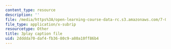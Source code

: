 ```yaml
---
content_type: resource
description: ''
file: /media/https%3A/open-learning-course-data-rc.s3.amazonaws.com/7-01sc-fundamentals-of-biology-fall-2011/2dddda70daf4fb3680c9a80a10ff86b4_tMr9XH64rtM.srt
file_type: application/x-subrip
resourcetype: Other
title: 3play caption file
uid: 2dddda70-daf4-fb36-80c9-a80a10ff86b4
---
```

